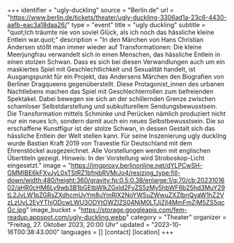 +++
identifier = "ugly-duckling"
source = "Berlin.de"
url = "https://www.berlin.de/tickets/theater/ugly-duckling-3306ad1a-23c6-4430-aafb-eac3a18daa26/"
type = "event"
title = "ugly duckling"
subtitle = "quot;Ich träumte nie von soviel Glück, als ich noch das hässliche kleine Entlein war.quot;"
description = "In den Märchen von Hans Christian Andersen stößt man immer wieder auf Transformationen: Die kleine Meerjungfrau verwandelt sich in einen Menschen, das hässliche Entlein in einen stolzen Schwan.
Dass es sich bei diesen Verwandlungen auch um ein maskiertes Spiel mit Geschlechtlichkeit und Sexualität handelt, ist Ausgangspunkt für ein Projekt, das Andersens Märchen den Biografien von Berliner Dragqueens gegenüberstellt. Diese Protagonist_innen des urbanen Nachtlebens machen das Spiel mit Geschlechterrollen zum befreienden Spektakel. Dabei bewegen sie sich an der schillernden Grenze zwischen schamloser Selbstdarstellung und subkulturellem Sendungsbewusstsein. Die Transformation mittels Schminke und Perücken nämlich produziert nicht nur ein neues Ich, sondern damit auch ein neues Selbstbewusstsein. Die so erschaffene Kunstfigur ist der stolze Schwan, in dessen Gestalt sich das hässliche Entlein der Welt stellen kann.
Für seine Inszenierung ugly duckling wurde Bastian Kraft 2019 von Travestie für Deutschland mit dem Ehrenstöckel ausgezeichnet.
Alle Vorstellungen werden mit englischen Übertiteln gezeigt.
Hinweis: In der Vorstellung wird Stroboskop-Licht eingesetzt."
image = "https://imgproxy.berlinonline.net/dYLPCwSH-GMMIBE6kFXvJyL0xTStRZ1bfnjbRVMrJo4/resizing_type:fill-down/width:480/height:360/gravity:fp:0.5:0.38/enlarge:1/q:70/cb:2023101602/aHR0cHM6Ly9wb3B1bGEtbWlkZGxld2FyZS5zMy5hbWF6b25hd3MuY29tL2JvLW1pZGRsZXdhcmUvYm8uYmRlX2NoYW5uZWwuZXZlbnQvaW1hZ2VzLzUyL2EyYThjODcwLWU3ODYtOWZlZS04NjM0LTJjZjI4MmFmZjM5ZS5qcGc.jpg"
image_bucket = "https://storage.googleapis.com/fem-readup.appspot.com/ugly-duckling.webp"
category = "Theater"
organizer = "Freitag, 27. Oktober 2023, 20:00 Uhr"
updated = "2023-10-16T00:38:43.000"
languages = []
[contact]
[location]
+++